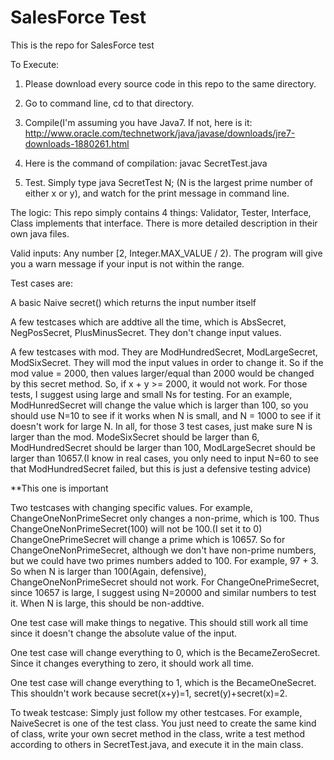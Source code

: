 # SalesForce Test
This is the repo for SalesForce test


To Execute: 
1. Please download every source code in this repo to the same directory.

2. Go to command line, cd to that directory. 

3. Compile(I'm assuming you have Java7. If not, here is it: http://www.oracle.com/technetwork/java/javase/downloads/jre7-downloads-1880261.html

4. Here is the command of compilation: javac SecretTest.java

5. Test. Simply type java SecretTest N; (N is the largest prime number of either x or y), and watch for the print message in command line.


The logic:
This repo simply contains 4 things: Validator, Tester, Interface, Class implements that interface. There is more detailed description in their own java files.


Valid inputs: Any number [2, Integer.MAX_VALUE / 2). The program will give you a warn message if your input is not within the range.

Test cases are:

A basic Naive secret() which returns the input number itself

A few testcases which are addtive all the time, which is AbsSecret, NegPosSecret, PlusMinusSecret. They don't change input values.

A few testcases with mod. They are ModHundredSecret, ModLargeSecret, ModSixSecret.
They will mod the input values in order to change it. So if the mod value = 2000, then values larger/equal than 2000 would be changed by this secret method. So, if x + y >= 2000, it would not work. For those tests, I suggest using large and small Ns for testing. For an example, ModHunredSecret will change the value which is larger than 100, so you should use N=10 to see if it works when N is small, and N = 1000 to see if it doesn't work for large N.
In all, for those 3 test cases, just make sure N is larger than the mod. ModeSixSecret should be larger than 6, ModHundredSecret should be larger than 100, ModLargeSecret should be larger than 10657.(I know in real cases, you only need to input N=60 to see that ModHundredSecret failed, but this is just a defensive testing advice)

**This one is important

Two testcases with changing specific values. For example, ChangeOneNonPrimeSecret only changes a non-prime, which is 100. Thus ChangeOneNonPrimeSecret(100) will not be 100.(I set it to 0) ChangeOnePrimeSecret will change a prime which is 10657.
So for ChangeOneNonPrimeSecret, although we don't have non-prime numbers, but we could have two primes numbers added to 100. For example, 97 + 3. So when N is larger than 100(Again, defensive), ChangeOneNonPrimeSecret should not work. 
For ChangeOnePrimeSecret, since 10657 is large, I suggest using N=20000 and similar numbers to test it. When N is large, this should be non-addtive.

One test case will make things to negative. This should still work all time since it doesn't change the absolute value of the input.  

One test case will change everything to 0, which is the BecameZeroSecret. Since it changes everything to zero, it should work all time.

One test case will change everything to 1, which is the BecameOneSecret. This shouldn't work because secret(x+y)=1, secret(y)+secret(x)=2.



To tweak testcase:
Simply just follow my other testcases. For example, NaiveSecret is one of the test class. You just need to create the same kind of class, write your own secret method in the class, write a test method according to others in SecretTest.java, and execute it in the main class.



